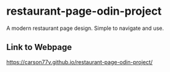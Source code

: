 # restaurant-page-odin-project
A modern restaurant page design. Simple to navigate and use.

## Link to Webpage

https://carson77v.github.io/restaurant-page-odin-project/

